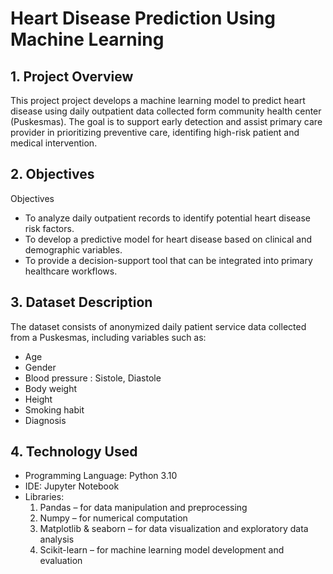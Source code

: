# Heart Disease Prediction Using Machine Learning

## 1. Project Overview
This project project develops a machine learning model to predict heart disease using daily outpatient data collected form  community health center (Puskesmas). The goal is to support early detection and assist primary care provider in prioritizing preventive care, identifing high-risk patient and medical intervention.
## 2. Objectives
Objectives
- To analyze daily outpatient records to identify potential heart disease risk factors.
- To develop a predictive model for heart disease based on clinical and demographic variables.
- To provide a decision-support tool that can be integrated into primary healthcare workflows.
## 3. Dataset Description
The dataset consists of anonymized daily patient service data collected from a Puskesmas, including variables such as:
- Age
- Gender
- Blood pressure : Sistole, Diastole
- Body weight
- Height
- Smoking habit
- Diagnosis
## 4. Technology Used
- Programming Language: Python 3.10
- IDE: Jupyter Notebook
- Libraries:
  1. Pandas – for data manipulation and preprocessing
  2. Numpy – for numerical computation
  3. Matplotlib & seaborn – for data visualization and exploratory data analysis
  4. Scikit-learn – for machine learning model development and evaluation


